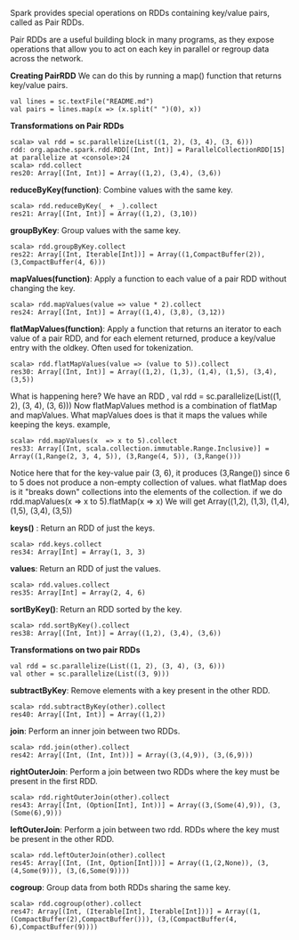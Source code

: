 Spark provides special operations on RDDs containing key/value pairs, called as Pair RDDs.

Pair RDDs are a useful building block in many programs, as
they expose operations that allow you to act on each key in parallel or regroup data
across the network.

**Creating PairRDD**
We can do this by running a map() function that returns key/value pairs.
```
val lines = sc.textFile("README.md")
val pairs = lines.map(x => (x.split(" ")(0), x))
```
**Transformations on Pair RDDs**
```
scala> val rdd = sc.parallelize(List((1, 2), (3, 4), (3, 6)))
rdd: org.apache.spark.rdd.RDD[(Int, Int)] = ParallelCollectionRDD[15] at parallelize at <console>:24
scala> rdd.collect
res20: Array[(Int, Int)] = Array((1,2), (3,4), (3,6))
```
**reduceByKey(function)**: Combine values with the same key.
```
scala> rdd.reduceByKey(_ + _).collect
res21: Array[(Int, Int)] = Array((1,2), (3,10))
```
**groupByKey**: Group values with the same key.
```
scala> rdd.groupByKey.collect
res22: Array[(Int, Iterable[Int])] = Array((1,CompactBuffer(2)), (3,CompactBuffer(4, 6)))
```
**mapValues(function)**: Apply a function to each value of a pair RDD without changing the key.
```
scala> rdd.mapValues(value => value * 2).collect
res24: Array[(Int, Int)] = Array((1,4), (3,8), (3,12))
```
**flatMapValues(function)**: Apply a function that returns an iterator to each value of a pair RDD, and for each element returned, produce a key/value entry with the oldkey. Often used for tokenization.
```
scala> rdd.flatMapValues(value => (value to 5)).collect
res30: Array[(Int, Int)] = Array((1,2), (1,3), (1,4), (1,5), (3,4), (3,5))
```
What is happening here? We have an RDD , val rdd = sc.parallelize(List((1, 2), (3, 4), (3, 6)))
Now flatMapValues method is a combination of flatMap and mapValues. What mapValues does is that it maps the values while keeping the keys. 
example,
```
scala> rdd.mapValues(x  => x to 5).collect
res33: Array[(Int, scala.collection.immutable.Range.Inclusive)] = Array((1,Range(2, 3, 4, 5)), (3,Range(4, 5)), (3,Range()))
```
Notice here that for the key-value pair (3, 6), it produces (3,Range()) since 6 to 5 does not produce a non-empty collection of values.
what flatMap does is it "breaks down" collections into the elements of the collection.
if we do rdd.mapValues(x  => x to 5).flatMap(x => x)
We will get Array((1,2), (1,3), (1,4), (1,5), (3,4), (3,5))


**keys()** : Return an RDD of just the keys.
```
scala> rdd.keys.collect
res34: Array[Int] = Array(1, 3, 3)
```
**values**: Return an RDD of just the values.
```
scala> rdd.values.collect
res35: Array[Int] = Array(2, 4, 6)
```

**sortByKey()**: Return an RDD sorted by the key.
```
scala> rdd.sortByKey().collect
res38: Array[(Int, Int)] = Array((1,2), (3,4), (3,6))
```

**Transformations on two pair RDDs**
```
val rdd = sc.parallelize(List((1, 2), (3, 4), (3, 6)))
val other = sc.parallelize(List((3, 9)))
```
**subtractByKey**: Remove elements with a key present in the other RDD.
```
scala> rdd.subtractByKey(other).collect
res40: Array[(Int, Int)] = Array((1,2))
```
**join**: Perform an inner join between two RDDs.
```
scala> rdd.join(other).collect
res42: Array[(Int, (Int, Int))] = Array((3,(4,9)), (3,(6,9)))
```
**rightOuterJoin**: Perform a join between two RDDs where the key must be present in the first RDD.
```
scala> rdd.rightOuterJoin(other).collect
res43: Array[(Int, (Option[Int], Int))] = Array((3,(Some(4),9)), (3,(Some(6),9)))
```
**leftOuterJoin**: Perform a join between two rdd. RDDs where the key must be present in the other RDD.
```
scala> rdd.leftOuterJoin(other).collect
res45: Array[(Int, (Int, Option[Int]))] = Array((1,(2,None)), (3,(4,Some(9))), (3,(6,Some(9))))
```
**cogroup**: Group data from both RDDs sharing the same key.
```
scala> rdd.cogroup(other).collect
res47: Array[(Int, (Iterable[Int], Iterable[Int]))] = Array((1,(CompactBuffer(2),CompactBuffer())), (3,(CompactBuffer(4, 6),CompactBuffer(9))))
```
